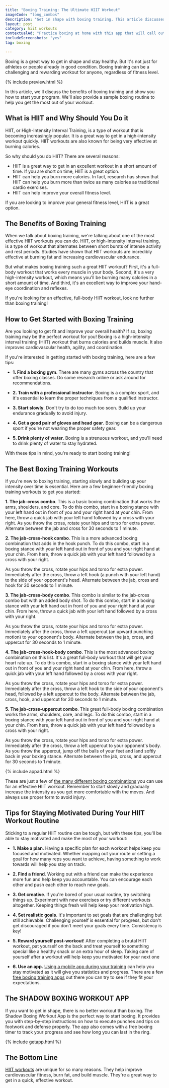 ```yaml
---
title: "Boxing Training: The Ultimate HIIT Workout"
imageCode: "long_combos"
description: "Get in shape with boxing training. This article discusses the benefits of boxing and provides a sample routine to help you get started."
layout: post
category: hiit workouts
contextualAd: "Practice boxing at home with this app that will call out punches and guide you through high intensity boxing workotus."
includeScreenshots: "yes"
tag: boxing

---
```


Boxing is a great way to get in shape and stay healthy. But it's not just for athletes or people already in good condition. Boxing training can be a challenging and rewarding workout for anyone, regardless of fitness level.

{% include preview.html %}

In this article, we'll discuss the benefits of boxing training and show you how to start your program. We'll also provide a sample boxing routine to help you get the most out of your workout.

## What is HIIT and Why Should You Do it

HIIT, or High-Intensity Interval Training, is a type of workout that is becoming increasingly popular. It is a great way to get in a high-intensity workout quickly. HIIT workouts are also known for being very effective at burning calories.

So why should you do HIIT? There are several reasons:

- HIIT is a great way to get in an excellent workout in a short amount of time. If you are short on time, HIIT is a great option.
- HIIT can help you burn more calories. In fact, research has shown that HIIT can help you burn more than twice as many calories as traditional cardio exercises.
- HIIT can help improve your overall fitness level.

If you are looking to improve your general fitness level, HIIT is a great option.

## The Benefits of Boxing Training

When we talk about boxing training, we're talking about one of the most effective HIIT workouts you can do. HIIT, or high-intensity interval training, is a type of workout that alternates between short bursts of intense activity and rest periods. Studies have shown that HIIT workouts are incredibly effective at burning fat and increasing cardiovascular endurance.

But what makes boxing training such a great HIIT workout? First, it's a full-body workout that works every muscle in your body. Second, it's a very high-intensity workout, which means you'll be burning many calories in a short amount of time. And third, it's an excellent way to improve your hand-eye coordination and reflexes.

If you're looking for an effective, full-body HIIT workout, look no further than boxing training!

## How to Get Started with Boxing Training

Are you looking to get fit and improve your overall health? If so, boxing training may be the perfect workout for you! Boxing is a high-intensity interval training (HIIT) workout that burns calories and builds muscle. It also improves cardiovascular health, agility, and coordination.

If you're interested in getting started with boxing training, here are a few tips:

- **1. Find a boxing gym**. There are many gyms across the country that offer boxing classes. Do some research online or ask around for recommendations.

- **2. Train with a professional instructor**. Boxing is a complex sport, and it's essential to learn the proper techniques from a qualified instructor.

- **3. Start slowly**. Don't try to do too much too soon. Build up your endurance gradually to avoid injury.

- **4. Get a good pair of gloves and head gear**. Boxing can be a dangerous sport if you're not wearing the proper safety gear.

- **5. Drink plenty of water**. Boxing is a strenuous workout, and you'll need to drink plenty of water to stay hydrated.

With these tips in mind, you're ready to start boxing training!

## The Best Boxing Training Workouts

If you're new to boxing training, starting slowly and building up your intensity over time is essential. Here are a few beginner-friendly boxing training workouts to get you started:

**1. The jab-cross combo**. This is a basic boxing combination that works the arms, shoulders, and core. To do this combo, start in a boxing stance with your left hand out in front of you and your right hand at your chin. From here, throw a quick jab with your left hand followed by a cross with your right. As you throw the cross, rotate your hips and torso for extra power. Alternate between the jab and cross for 30 seconds to 1 minute.

**2. The jab-cross-hook combo**. This is a more advanced boxing combination that adds in the hook punch. To do this combo, start in a boxing stance with your left hand out in front of you and your right hand at your chin. From here, throw a quick jab with your left hand followed by a cross with your right.

As you throw the cross, rotate your hips and torso for extra power. Immediately after the cross, throw a left hook (a punch with your left hand) to the side of your opponent's head. Alternate between the jab, cross and hook for 30 seconds to 1 minute.

**3. The jab-cross-body combo**. This combo is similar to the jab-cross combo but with an added body shot. To do this combo, start in a boxing stance with your left hand out in front of you and your right hand at your chin. From here, throw a quick jab with your left hand followed by a cross with your right.

As you throw the cross, rotate your hips and torso for extra power. Immediately after the cross, throw a left uppercut (an upward punching motion) to your opponent's body. Alternate between the jab, cross, and uppercut for 30 seconds to 1 minute.

**4. The jab-cross-hook-body combo**. This is the most advanced boxing combination on this list. It's a great full-body workout that will get your heart rate up. To do this combo, start in a boxing stance with your left hand out in front of you and your right hand at your chin. From here, throw a quick jab with your left hand followed by a cross with your right.

As you throw the cross, rotate your hips and torso for extra power. Immediately after the cross, throw a left hook to the side of your opponent's head, followed by a left uppercut to the body. Alternate between the jab, cross, hook, and uppercut for 30 seconds to 1 minute.

**5. The jab-cross-uppercut combo**. This great full-body boxing combination works the arms, shoulders, core, and legs. To do this combo, start in a boxing stance with your left hand out in front of you and your right hand at your chin. From here, throw a quick jab with your left hand followed by a cross with your right.

As you throw the cross, rotate your hips and torso for extra power. Immediately after the cross, throw a left uppercut to your opponent's body. As you throw the uppercut, jump off the balls of your feet and land softly back in your boxing stance. Alternate between the jab, cross, and uppercut for 30 seconds to 1 minute.

{% include appad.html %}

These are just a few of [the many different boxing combinations](/boxing-combos-fluid/) you can use for an effective HIIT workout. Remember to start slowly and gradually increase the intensity as you get more comfortable with the moves. And always use proper form to avoid injury.

## Tips for Staying Motivated During Your HIIT Workout Routine

Sticking to a regular HIIT routine can be tough, but with these tips, you'll be able to stay motivated and make the most of your workout:

- **1. Make a plan**. Having a specific plan for each workout helps keep you focused and motivated. Whether mapping out your route or setting a goal for how many reps you want to achieve, having something to work towards will help you stay on track.

- **2. Find a friend**. Working out with a friend can make the experience more fun and help keep you accountable. You can encourage each other and push each other to reach new goals.

- **3. Get creative**. If you're bored of your usual routine, try switching things up. Experiment with new exercises or try different workouts altogether. Keeping things fresh will help keep your motivation high.

- **4. Set realistic goals**. It's important to set goals that are challenging but still achievable. Challenging yourself is essential for progress, but don't get discouraged if you don't meet your goals every time. Consistency is key!

- **5. Reward yourself post-workout**! After completing a brutal HIIT workout, pat yourself on the back and treat yourself to something special like a healthy snack or an extra hour of sleep. Taking care of yourself after a workout will help keep you motivated for your next one
- **6. Use an app.** [Using a mobile app during your training](/add-app-in-boxing-training/) can help you stay motivated as it will give you statistics and progress. There are a few [free boxing training apps](/free-boxing-workout-apps/) out there you can try to see if they fit your expectations.

##  The SHADOW BOXING WORKOUT APP

If you want to get in shape, there is no better workout than boxing. The Shadow Boxing Workout App is the perfect way to start boxing. It provides you with step-by-step instructions on how to execute punches and tips on footwork and defense properly. The app also comes with a free boxing timer to track your progress and see how long you can last in the ring.

{% include getapp.html %}

## The Bottom Line

[HIIT workouts](/benefits-of-hiit/) are unique for so many reasons. They help improve cardiovascular fitness, burn fat, and build muscle. They're a great way to get in a quick, effective workout.

